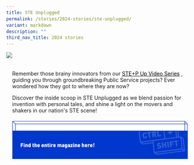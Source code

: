```yaml
---
title: STE Unplugged
permalink: /stories/2024-stories/ste-unplugged/
variant: markdown
description: ""
third_nav_title: 2024 stories
---
```

<style>

.mainContainer {
	margin: 16px;
	display: flex;
	position: relative;
	flex-direction: column;
	}
	
	.contentText{
		padding-bottom:32px;
	}
	
	.catBtn {
	border: 0;
	background-color: transparent;
	display: flex;
	flex-wrap: wrap;
	width: 100%;
	max-width: 800px;
	}
	
	.divWrapper {
	width: 100%;
	max-width: 786px;
	height: 100%;
	max-height: 124px;
	display: flex;
	flex-wrap: wrap;
	}
	
	.frontDiv {
	transition: 0.1s linear;
	height: auto;
	max-height: 124px;
	width: 100%;
	max-width: 786px;
	}
	
	.imgFront,
	.imgBack {
	height: 100%;
	width: 100%;
	}
	
	.backDiv {
	position: absolute;
	z-index: -1;
	left: 0px;
	bottom:20px;
	transition: 0.1s ease-in-out;
	width: 100%;
	max-width: 800px;
	height: auto;
	max-height: 135px;
	}
	
	.catBtn:active .frontDiv {
	transform: translate(14px, 14px);
	}
	
	.catBtn:active .backDiv {
	opacity: 0;
	}
	
	.desktopBtn {
	display: flex;
	}
	
	.mobileBtn {
	display: none;
	}
	
@media screen and (max-width:1280px) {
	.divWrapper{
	max-width: 59vw;
	}
}

@media screen and (max-width:860px) {
	.catBtn:active .frontDiv {
	transform: translate(10px, 10px);
	}
	
	.divWrapper{
	max-width: 88vw;
	}
}
	
@media screen and (max-width:500px) {
	
	.desktopBtn {
	display: none;
	}
	
	.mobileBtn {
	display: flex;
	}
	
	.divWrapper{
	max-width: 79vw;
	}
	
	.imgBack{
	max-height: 110px;
	}
}
	
@media screen and (max-width:414px) {
	
	.divWrapper{
	max-width: 78vw;
	}
}
	
a[href$=".pdf"]:before,
	a[target="_blank"]:after{
	display:none;
	}
	
	a[href$=".pdf"]{
	margin:0;
	}
	
	a.storiesLink{
	color:black!important;
	}
</style>
![](/images/stories/2024%20Stories%20%20%20STE%20Unplugged/CtrlShift_Editorial_Theme1_CoverImage_Website.jpg)

<div class="mainContainer">
	<div class="contentText">
		<p>Remember those brainy innovators from our <a class="storiesLink" target="_blank" href="https://www.ctrlshift.gov.sg/explore/video-series/">STE+P Up Video Series</a> , guiding you through groundbreaking Public Service projects? Ever wondered how they got to where they are now?</p>
		<p>Discover the inside scoop in STE Unplugged as we blend passion for invention with personal tales, and shine a light on the movers and shakers in our nation's STE scene!</p>
	</div>
	<a target="_blank" href="https://go.gov.sg/ctrlshift-ed-steunplugged-desktop" class="catBtn desktopBtn">
		<div class="divWrapper">
			<div class="frontDiv">
				<img src="/images/Editorial%20Template/CTA_Btn_X2.png" class="imgFront">
			</div>
			<div class="backDiv">
				<img src="/images/Editorial%20Template/CTA_Vector.png" class="imgBack">
			</div>
		</div>
	</a>
	<a target="_blank" href="https://go.gov.sg/ctrlshift-ed-steunplugged-mobile" class="catBtn mobileBtn">
		<div class="divWrapper">
			<div class="frontDiv">
				<img src="/images/Editorial%20Template/cta_btn_mobile_x2.png" class="imgFront">
			</div>
			<div class="backDiv">
				<img src="/images/Editorial%20Template/cta_vector_mobile_x2.png" class="imgBack">
			</div>
		</div>
	</a>
</div>